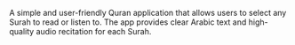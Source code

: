 A simple and user-friendly Quran application that allows users to select any Surah to read or listen to. The app provides clear Arabic text and high-quality audio recitation for each Surah.

